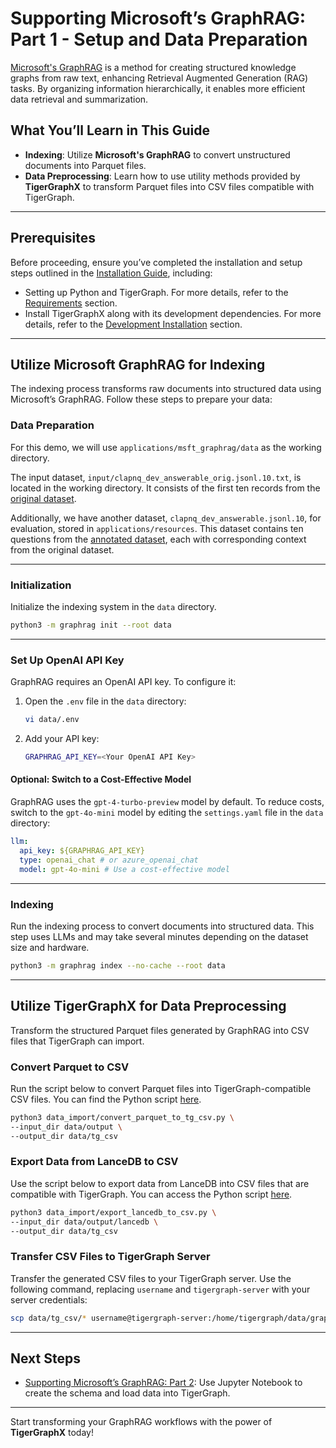 # Supporting Microsoft’s GraphRAG: Part 1 - Setup and Data Preparation

[Microsoft's GraphRAG](https://microsoft.github.io/graphrag/) is a method for creating structured knowledge graphs from raw text, enhancing Retrieval Augmented Generation (RAG) tasks. By organizing information hierarchically, it enables more efficient data retrieval and summarization.

## What You’ll Learn in This Guide

- **Indexing**: Utilize **Microsoft's GraphRAG** to convert unstructured documents into Parquet files.
- **Data Preprocessing**: Learn how to use utility methods provided by **TigerGraphX** to transform Parquet files into CSV files compatible with TigerGraph.

<!-- ![Indexing](../images/graphrag/indexing.png){: style="height:300px; display: block; margin: 0 auto;"} -->

---

## Prerequisites

Before proceeding, ensure you’ve completed the installation and setup steps outlined in the [Installation Guide](../getting_started/installation.md), including:

- Setting up Python and TigerGraph. For more details, refer to the [Requirements](../getting_started/installation.md#requirements) section.
- Install TigerGraphX along with its development dependencies. For more details, refer to the [Development Installation](../getting_started/installation.md#development-installation) section.

---

## Utilize Microsoft GraphRAG for Indexing

The indexing process transforms raw documents into structured data using Microsoft’s GraphRAG. Follow these steps to prepare your data:

### Data Preparation

For this demo, we will use `applications/msft_graphrag/data` as the working directory.

The input dataset, `input/clapnq_dev_answerable_orig.jsonl.10.txt`, is located in the working directory. It consists of the first ten records from the [original dataset](https://github.com/primeqa/clapnq/blob/main/original_documents/dev/clapnq_dev_answerable_orig.jsonl).

Additionally, we have another dataset, `clapnq_dev_answerable.jsonl.10`, for evaluation, stored in `applications/resources`. This dataset contains ten questions from the [annotated dataset](https://github.com/primeqa/clapnq/blob/main/annotated_data/dev/clapnq_dev_answerable.jsonl), each with corresponding context from the original dataset.

---

### Initialization

Initialize the indexing system in the `data` directory.

```bash
python3 -m graphrag init --root data
```

---

### Set Up OpenAI API Key

GraphRAG requires an OpenAI API key. To configure it:

1. Open the `.env` file in the `data` directory:
   ```bash
   vi data/.env
   ```
2. Add your API key:
   ```bash
   GRAPHRAG_API_KEY=<Your OpenAI API Key>
   ```

#### Optional: Switch to a Cost-Effective Model
GraphRAG uses the `gpt-4-turbo-preview` model by default. To reduce costs, switch to the `gpt-4o-mini` model by editing the `settings.yaml` file in the `data` directory:

```yaml
llm:
  api_key: ${GRAPHRAG_API_KEY}
  type: openai_chat # or azure_openai_chat
  model: gpt-4o-mini # Use a cost-effective model
```

---

### Indexing

Run the indexing process to convert documents into structured data. This step uses LLMs and may take several minutes depending on the dataset size and hardware.

```bash
python3 -m graphrag index --no-cache --root data
```

---

## Utilize TigerGraphX for Data Preprocessing

Transform the structured Parquet files generated by GraphRAG into CSV files that TigerGraph can import.

### Convert Parquet to CSV

Run the script below to convert Parquet files into TigerGraph-compatible CSV files. You can find the Python script [here](https://github.com/tigergraph/tigergraphx/blob/main/applications/msft_graphrag/data_import/convert_parquet_to_tg_csv.py).

```bash
python3 data_import/convert_parquet_to_tg_csv.py \
--input_dir data/output \
--output_dir data/tg_csv
```

### Export Data from LanceDB to CSV

Use the script below to export data from LanceDB into CSV files that are compatible with TigerGraph. You can access the Python script [here](https://github.com/tigergraph/tigergraphx/blob/main/applications/msft_graphrag/data_import/export_lancedb_to_csv.py).

```bash
python3 data_import/export_lancedb_to_csv.py \
--input_dir data/output/lancedb \
--output_dir data/tg_csv
```

### Transfer CSV Files to TigerGraph Server

Transfer the generated CSV files to your TigerGraph server. Use the following command, replacing `username` and `tigergraph-server` with your server credentials:

```bash
scp data/tg_csv/* username@tigergraph-server:/home/tigergraph/data/graphrag
```

---

## Next Steps

- [Supporting Microsoft’s GraphRAG: Part 2](msft_graphrag_2.md): Use Jupyter Notebook to create the schema and load data into TigerGraph.

---

Start transforming your GraphRAG workflows with the power of **TigerGraphX** today!
